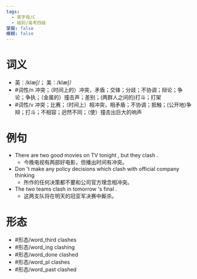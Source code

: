 ```yaml
---
tags:
  - 首字母/C
  - 级别/高考四级
掌握: false
模糊: false
---
```

# 词义
- 英：/klæʃ/； 美：/klæʃ/
- #词性/n  冲突；（时间上的）冲突，矛盾；交锋；分歧；不协调；辩论；争论；争执；（金属的）撞击声；差别；(两群人之间的)打斗；打架
- #词性/v  冲突；比赛；（时间上）相冲突，相矛盾；不协调；抵触；(公开地)争辩；打斗；不相容；迥然不同；（使）撞击出巨大的响声
# 例句
- There are two good movies on TV tonight , but they clash .
	- 今晚电视有两部好电影，但播出时间有冲突。
- Don 't make any policy decisions which clash with official company thinking
	- 所作的任何决策都不要和公司官方理念相冲突。
- The two teams clash in tomorrow 's final .
	- 这两支队将在明天的冠亚军决赛中厮杀。
# 形态
- #形态/word_third clashes
- #形态/word_ing clashing
- #形态/word_done clashed
- #形态/word_pl clashes
- #形态/word_past clashed
